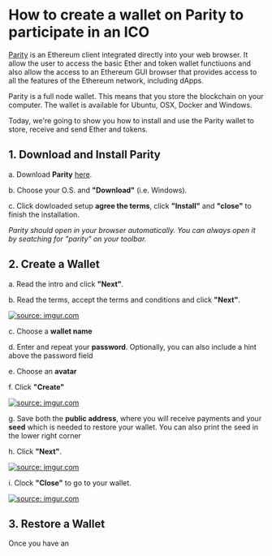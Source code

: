 # How to create a wallet on Parity to participate in an ICO

[Parity](https://parity.io "Parity") is an Ethereum client integrated directly into your web browser. It allow the user to access the basic Ether and token wallet functiuons and also allow the access to an Ethereum GUI browser that provides access to all the features of the Ethereum network, including dApps.

Parity is a full node wallet. This means that you store the blockchain on your computer. The wallet is available for Ubuntu, OSX, Docker and Windows.

Today, we're going to show you how to install and use the Parity wallet to store, receive and send Ether and tokens.

## 1. Download and Install Parity

a. Download **Parity** [here](https://github.com/paritytech/parity/releases "Parity").

b. Choose your O.S. and **"Download"** (i.e. Windows).

c. Click dowloaded setup **agree the terms**, click **"Install"** and **"close"** to finish the installation.

*Parity should open in your browser automatically. You can always open it by seatching for "parity" on your toolbar.*


## 2. Create a Wallet

a. Read the intro and click **"Next"**.

b. Read the terms, accept the terms and conditions and click **"Next"**.

<a href="https://imgur.com/OPdAdL8"><img src="https://i.imgur.com/OPdAdL8.png" title="source: imgur.com" /></a>

c. Choose a **wallet name**

d. Enter and repeat your **password**. Optionally, you can also include a hint above the password field

e. Choose an **avatar**

f. Click **"Create"**

<a href="https://imgur.com/c6Vmq05"><img src="https://i.imgur.com/c6Vmq05.png" title="source: imgur.com" /></a>

g. Save both the **public address**, where you will receive payments and your **seed** which is needed to restore your wallet. You can also print the seed in the lower right corner

h. Click **"Next"**.

<a href="https://imgur.com/3JIcxrn"><img src="https://i.imgur.com/3JIcxrn.png" title="source: imgur.com" /></a>

i. Clock **"Close"** to go to your wallet.

<a href="https://imgur.com/hiN7W2R"><img src="https://i.imgur.com/hiN7W2R.png" title="source: imgur.com" /></a>


## 3. Restore a Wallet

Once you have an 
